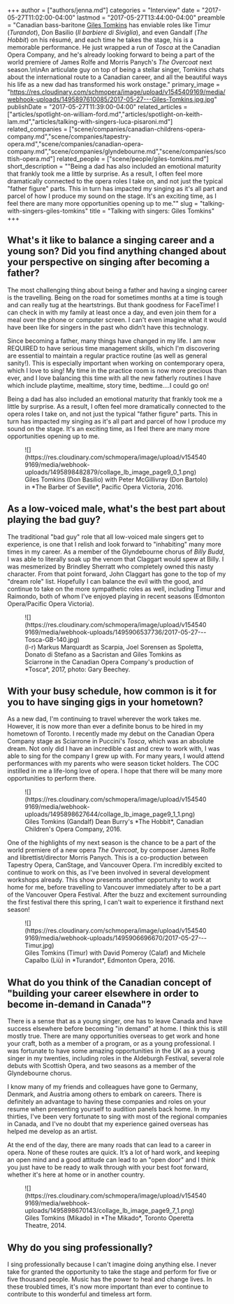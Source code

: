 +++
author = ["authors/jenna.md"]
categories = "Interview"
date = "2017-05-27T11:02:00-04:00"
lastmod = "2017-05-27T13:44:00-04:00"
preamble = "Canadian bass-baritone [Giles Tomkins](/scene/people/giles-tomkins/) has enviable roles like Timur (*Turandot*), Don Basilio (*Il barbiere di Siviglia*), and even Gandalf (*The Hobbit*) on his résumé, and each time he takes the stage, his is a memorable performance. He just wrapped a run of *Tosca* at the Canadian Opera Company, and he's already looking forward to being a part of the world premiere of James Rolfe and Morris Panych's *The Overcoat* next season.\n\nAn articulate guy on top of being a stellar singer, Tomkins chats about the international route to a Canadian career, and all the beautiful ways his life as a new dad has transformed his work onstage."
primary_image = "https://res.cloudinary.com/schmopera/image/upload/v1545409169/media/webhook-uploads/1495897610085/2017-05-27---Giles-Tomkins.jpg.jpg"
publishDate = "2017-05-27T11:39:00-04:00"
related_articles = ["articles/spotlight-on-william-ford.md","articles/spotlight-on-keith-lam.md","articles/talking-with-singers-luca-pisaroni.md"]
related_companies = ["scene/companies/canadian-childrens-opera-company.md","scene/companies/tapestry-opera.md","scene/companies/canadian-opera-company.md","scene/companies/glyndebourne.md","scene/companies/scottish-opera.md"]
related_people = ["scene/people/giles-tomkins.md"]
short_description = "&quot;Being a dad has also included an emotional maturity that frankly took me a little by surprise. As a result, I often feel more dramatically connected to the opera roles I take on, and not just the typical &quot;father figure&quot; parts. This in turn has impacted my singing as it&#039;s all part and parcel of how I produce my sound on the stage. It&#039;s an exciting time, as I feel there are many more opportunities opening up to me.&quot;"
slug = "talking-with-singers-giles-tomkins"
title = "Talking with singers: Giles Tomkins"
+++

## What's it like to balance a singing career and a young son? Did you find anything changed about your perspective on singing after becoming a father?

The most challenging thing about being a father and having a singing career is the travelling.  Being on the road for sometimes months at a time is tough and can really tug at the heartstrings.  But thank goodness for FaceTime!  I can check in with my family at least once a day, and even join them for a meal over the phone or computer screen.  I can't even imagine what it would have been like for singers in the past who didn’t have this technology.  

Since becoming a father, many things have changed in my life.  I am now REQUIRED to have serious time management skills, which I'm discovering are essential to maintain a regular practice routine (as well as general sanity!). This is especially important when working on contemporary opera, which I love to sing!  My time in the practice room is now more precious than ever, and I love balancing this time with all the new fatherly routines I have which include playtime, mealtime, story time, bedtime….I could go on!  

Being a dad has also included an emotional maturity that frankly took me a little by surprise.  As a result, I often feel more dramatically connected to the opera roles I take on, and not just the typical "father figure" parts.  This in turn has impacted my singing as it's all part and parcel of how I produce my sound on the stage.  It's an exciting time, as I feel there are many more opportunities opening up to me. 

<figure data-type="image">
![](https://res.cloudinary.com/schmopera/image/upload/v1545409169/media/webhook-uploads/1495898482879/collage_lb_image_page9_0_1.png)
<figcaption>Giles Tomkins (Don Basilio) with Peter McGillivray (Don Bartolo) in *The Barber of Seville*, Pacific Opera Victoria, 2016.</figcaption>
</figure>

## As a low-voiced male, what's the best part about playing the bad guy?

The traditional "bad guy" role that all low-voiced male singers get to experience, is one that I relish and look forward to "inhabiting" many more times in my career.  As a member of the Glyndebourne chorus of *Billy Budd*, I was able to literally soak up the venom that Claggart would spew at Billy.  I was mesmerized by Brindley Sherratt who completely owned this nasty character.  From that point forward, John Claggart has gone to the top of my "dream role" list.  Hopefully I can balance the evil with the good, and continue to take on the more sympathetic roles as well, including Timur and Raimondo, both of whom I've enjoyed playing in recent seasons (Edmonton Opera/Pacific Opera Victoria).  

<figure data-type="image">
![](https://res.cloudinary.com/schmopera/image/upload/v1545409169/media/webhook-uploads/1495906537736/2017-05-27---Tosca-GB-140.jpg)
<figcaption>(l-r) Markus Marquardt as Scarpia, Joel Sorensen as Spoletta, Donato di Stefano as a Sacristan and Giles Tomkins as Sciarrone in the Canadian Opera Company's production of *Tosca*, 2017, photo: Gary Beechey.</figcaption>
</figure>

## With your busy schedule, how common is it for you to have singing gigs in your hometown?

As a new dad, I'm continuing to travel wherever the work takes me.  However, it is now more than ever a definite bonus to be hired in my hometown of Toronto.  I recently made my debut on the Canadian Opera Company stage as Sciarrone in Puccini's *Tosca*, which was an absolute dream.  Not only did I have an incredible cast and crew to work with, I was able to sing for the company I grew up with.  For many years, I would attend performances with my parents who were season ticket holders.  The COC instilled in me a life-long love of opera.  I hope that there will be many more opportunities to perform there.  

<figure data-type="image">
![](https://res.cloudinary.com/schmopera/image/upload/v1545409169/media/webhook-uploads/1495898627644/collage_lb_image_page9_1_1.png)
<figcaption>Giles Tomkins (Gandalf) Dean Burry's *The Hobbit*, Canadian Children's Opera Company, 2016.</figcaption>
</figure>

One of the highlights of my next season is the chance to be a part of the world premiere of a new opera *The Overcoat*, by composer James Rolfe and librettist/director Morris Panych.  This is a co-production between Tapestry Opera, CanStage, and Vancouver Opera.  I'm incredibly excited to continue to work on this, as I've been involved in several development workshops already.  This show presents another opportunity to work at home for me, before travelling to Vancouver immediately after to be a part of the Vancouver Opera Festival.  After the buzz and excitement surrounding the first festival there this spring, I can't wait to experience it firsthand next season!

<figure data-type="image">
![](https://res.cloudinary.com/schmopera/image/upload/v1545409169/media/webhook-uploads/1495906696670/2017-05-27---Timur.jpg)
<figcaption>Giles Tomkins (Timur) with David Pomeroy (Calaf) and Michele Capalbo (Liù) in *Turandot*, Edmonton Opera, 2016.</figcaption>
</figure>

## What do you think of the Canadian concept of "building your career elsewhere in order to become in-demand in Canada"?

There is a sense that as a young singer, one has to leave Canada and have success elsewhere before becoming "in demand" at home.  I think this is still mostly true.  There are many opportunities overseas to get work and hone your craft, both as a member of a program, or as a young professional.  I was fortunate to have some amazing opportunities in the UK as a young singer in my twenties, including roles in the Aldeburgh Festival, several role debuts with Scottish Opera, and two seasons as a member of the Glyndebourne chorus.  

I know many of my friends and colleagues have gone to Germany, Denmark, and Austria among others to embark on careers.  There is definitely an advantage to having these companies and roles on your resume when presenting yourself to audition panels back home.  In my thirties, I've been very fortunate to sing with most of the regional companies in Canada, and I've no doubt that my experience gained overseas has helped me develop as an artist.  

At the end of the day, there are many roads that can lead to a career in opera.  None of these routes are quick.  It’s a lot of hard work, and keeping an open mind and a good attitude can lead to an "open door" and I think you just have to be ready to walk through with your best foot forward, whether it's here at home or in another country. 

<figure data-type="image">
![](https://res.cloudinary.com/schmopera/image/upload/v1545409169/media/webhook-uploads/1495898670143/collage_lb_image_page9_7_1.png)
<figcaption>Giles Tomkins (Mikado) in *The Mikado*, Toronto Operetta Theatre, 2014.</figcaption>
</figure>

## Why do you sing professionally?

I sing professionally because I can't imagine doing anything else.  I never take for granted the opportunity to take the stage and perform for five or five thousand people.  Music has the power to heal and change lives.  In these troubled times, it's now more important than ever to continue to contribute to this wonderful and timeless art form.
